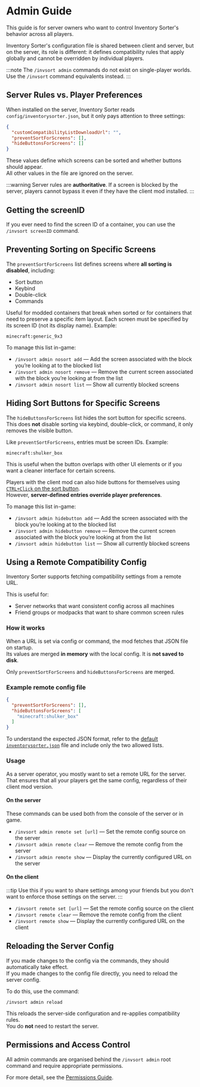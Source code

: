 # Admin Guide

This guide is for server owners who want to control Inventory Sorter's behavior across all players.

Inventory Sorter's configuration file is shared between client and server, but on the server, its role is different: 
it defines compatibility rules that apply globally and cannot be overridden by individual players.

:::note
The `/invsort admin` commands do not exist on single-player worlds. Use the `/invsort` command equivalents instead.
:::

## Server Rules vs. Player Preferences

When installed on the server, Inventory Sorter reads `config/inventorysorter.json`, but it only pays attention to three settings:

```json
{
  "customCompatibilityListDownloadUrl": "",
  "preventSortForScreens": [],
  "hideButtonsForScreens": []
}
```

These values define which screens can be sorted and whether buttons should appear.  
All other values in the file are ignored on the server.

:::warning
Server rules are **authoritative**. If a screen is blocked by the server, players cannot bypass it even if they have the client mod installed.
:::

## Getting the screenID

If you ever need to find the screen ID of a container, you can use the `/invsort screenID` command.

## Preventing Sorting on Specific Screens

The `preventSortForScreens` list defines screens where **all sorting is disabled**, including:

- Sort button
- Keybind
- Double-click
- Commands

Useful for modded containers that break when sorted or for containers that need to preserve a specific item layout.
Each screen must be specified by its screen ID (not its display name). Example:

```
minecraft:generic_9x3
```

To manage this list in-game:

- `/invsort admin nosort add` — Add the screen associated with the block you’re looking at to the blocked list
- `/invsort admin nosort remove` — Remove the current screen associated with the block you’re looking at from the list
- `/invsort admin nosort list` — Show all currently blocked screens


## Hiding Sort Buttons for Specific Screens

The `hideButtonsForScreens` list hides the sort button for specific screens.  
This does **not** disable sorting via keybind, double-click, or command, it only removes the visible button.

Like `preventSortForScreens`, entries must be screen IDs. Example:

```
minecraft:shulker_box
```

This is useful when the button overlaps with other UI elements or if you want a cleaner interface for certain screens.

Players with the client mod can also hide buttons for themselves using [`CTRL+Click` on the sort button](/usage-guide#ctrlclick-to-hide).  
However, **server-defined entries override player preferences**.

To manage this list in-game:

- `/invsort admin hidebutton add` — Add the screen associated with the block you’re looking at to the blocked list
- `/invsort admin hidebutton remove` — Remove the current screen associated with the block you’re looking at from the list
- `/invsort admin hidebutton list` — Show all currently blocked screens

## Using a Remote Compatibility Config

Inventory Sorter supports fetching compatibility settings from a remote URL.

This is useful for:

- Server networks that want consistent config across all machines
- Friend groups or modpacks that want to share common screen rules

### How it works

When a URL is set via config or command, the mod fetches that JSON file on startup.  
Its values are merged **in memory** with the local config. It is **not saved to disk**.

Only `preventSortForScreens` and `hideButtonsForScreens` are merged.

### Example remote config file

```json
{
  "preventSortForScreens": [],
  "hideButtonsForScreens": [
    "minecraft:shulker_box"
  ]
}
```
To understand the expected JSON format, refer to the [default `inventorysorter.json`](/configuration#default-config-file) file and include only the two allowed lists.


### Usage

As a server operator, you mostly want to set a remote URL for the server. That ensures that all your players
get the same config, regardless of their client mod version.

#### On the server

These commands can be used both from the console of the server or in game.


- `/invsort admin remote set [url]` — Set the remote config source on the server
- `/invsort admin remote clear` — Remove the remote config from the server
- `/invsort admin remote show` — Display the currently configured URL on the server

#### On the client

:::tip
Use this if you want to share settings among your friends but you don't want to enforce those settings on the server.
:::

- `/invsort remote set [url]` — Set the remote config source on the client
- `/invsort remote clear` — Remove the remote config from the client
- `/invsort remote show` — Display the currently configured URL on the client

## Reloading the Server Config

If you made changes to the config via the commands, they should automatically take effect.
<br/>If you made changes to the config file directly, you need to reload the server config.

To do this, use the command:

```
/invsort admin reload
```

This reloads the server-side configuration and re-applies compatibility rules.  
You do **not** need to restart the server.

## Permissions and Access Control

All admin commands are organised behind the `/invsort admin` root command and require appropriate permissions.

For more detail, see the [Permissions Guide](/permissions).
